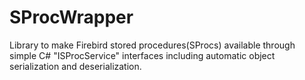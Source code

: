 # SProcWrapper
Library to make Firebird stored procedures(SProcs) available through simple C# "ISProcService" interfaces including automatic object serialization and deserialization.
